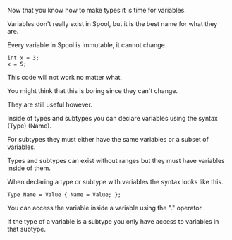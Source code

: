 Now that you know how to make types it is time for variables.

Variables don't really exist in Spool, but it is the best name for what they are.

Every variable in Spool is immutable, it cannot change.
```
int x = 3;
x = 5;
```
This code will not work no matter what.

You might think that this is boring since they can't change.

They are still useful however.

Inside of types and subtypes you can declare variables using the syntax (Type) (Name).

For subtypes they must either have the same variables or a subset of variables.

Types and subtypes can exist without ranges but they must have variables inside of them.

When declaring a type or subtype with variables the syntax looks like this.
```
Type Name = Value { Name = Value; };
```
You can access the variable inside a variable using the "." operator.

If the type of a variable is a subtype you only have access to variables in that subtype.
